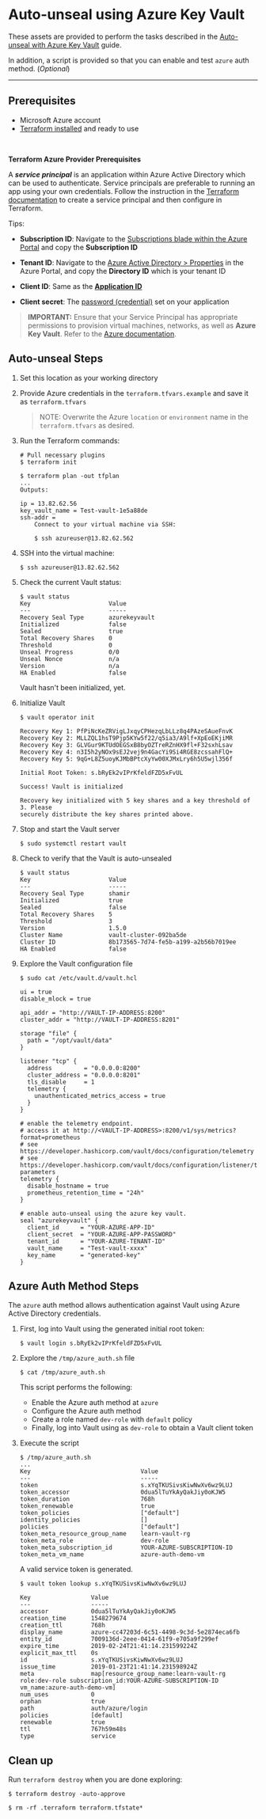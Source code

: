 # Auto-unseal using Azure Key Vault

These assets are provided to perform the tasks described in the [Auto-unseal with Azure Key Vault](https://learn.hashicorp.com/vault/operations/autounseal-azure-keyvault) guide.

In addition, a script is provided so that you can enable and test `azure` auth method. (_Optional_)

---

## Prerequisites

- Microsoft Azure account
- [Terraform installed](https://www.terraform.io/downloads.html) and ready to use

<br>

**Terraform Azure Provider Prerequisites**

A ***service principal*** is an application within Azure Active Directory which
can be used to authenticate. Service principals are preferable to running an app
using your own credentials. Follow the instruction in the [Terraform
documentation](https://www.terraform.io/docs/providers/azurerm/auth/service_principal_client_certificate.html)
to create a service principal and then configure in Terraform.

Tips:

- **Subscription ID**: Navigate to the [Subscriptions blade within the Azure
 Portal](https://portal.azure.com/#blade/Microsoft_Azure_Billing/SubscriptionsBlade)
 and copy the **Subscription ID**  

- **Tenant ID**: Navigate to the [Azure Active Directory >
 Properties](https://portal.azure.com/#blade/Microsoft_AAD_IAM/ActiveDirectoryMenuBlade/Properties)
 in the Azure Portal, and copy the **Directory ID** which is your tenant ID  

- **Client ID**: Same as the [**Application
 ID**](https://portal.azure.com/#blade/Microsoft_AAD_IAM/ApplicationsListBlade)

- **Client secret**: The [password
 (credential)](https://portal.azure.com/#blade/Microsoft_AAD_IAM/ApplicationsListBlade)
 set on your application

> **IMPORTANT:** Ensure that your Service Principal has appropriate permissions to provision virtual machines, networks, as well as **Azure Key Vault**. Refer to the [Azure documentation](https://docs.microsoft.com/en-us/azure/role-based-access-control/role-assignments-portal).

## Auto-unseal Steps

1. Set this location as your working directory

1. Provide Azure credentials in the `terraform.tfvars.example` and save it as `terraform.tfvars`

    > NOTE: Overwrite the Azure `location` or `environment` name in the `terraform.tfvars` as desired.

1. Run the Terraform commands:

    ```shell
    # Pull necessary plugins
    $ terraform init

    $ terraform plan -out tfplan
    ...
    Outputs:

    ip = 13.82.62.56
    key_vault_name = Test-vault-1e5a88de
    ssh-addr =
        Connect to your virtual machine via SSH:

        $ ssh azureuser@13.82.62.562
    ```

1. SSH into the virtual machine:

    ```plaintext
    $ ssh azureuser@13.82.62.562
    ```

1. Check the current Vault status:

    ```text
    $ vault status
    Key                      Value
    ---                      -----
    Recovery Seal Type       azurekeyvault
    Initialized              false
    Sealed                   true
    Total Recovery Shares    0
    Threshold                0
    Unseal Progress          0/0
    Unseal Nonce             n/a
    Version                  n/a
    HA Enabled               false
    ```

    Vault hasn't been initialized, yet.

1. Initialize Vault

    ```plaintext
    $ vault operator init

    Recovery Key 1: PfPiNcKeZRVigLJxqyCPHezqLbLLz8q4PAzeSAueFnvK
    Recovery Key 2: MLLZQL1hsT9Pjp5KYw5f22/q5ia3/A9lf+XpEoEKjiMR
    Recovery Key 3: GLVGur9KTUdOEGSxB8byOZTreRZnHX9fl+F32sxhLsav
    Recovery Key 4: n3I5h2yNOx9sEJ2vej9n4GacYi9Si4RGE8zcssahFlQ+
    Recovery Key 5: 9qG+L8Z5uoyKJMbBPtcXyYw00XJMxLry6h5U5wjl356f

    Initial Root Token: s.bRyEk2vIPrKfeldFZD5xFvUL

    Success! Vault is initialized

    Recovery key initialized with 5 key shares and a key threshold of 3. Please
    securely distribute the key shares printed above.
    ```

1. Stop and start the Vault server

    ```shell
    $ sudo systemctl restart vault
    ```

1. Check to verify that the Vault is auto-unsealed

    ```text
    $ vault status
    Key                      Value
    ---                      -----
    Recovery Seal Type       shamir
    Initialized              true
    Sealed                   false
    Total Recovery Shares    5
    Threshold                3
    Version                  1.5.0
    Cluster Name             vault-cluster-092ba5de
    Cluster ID               8b173565-7d74-fe5b-a199-a2b56b7019ee
    HA Enabled               false
    ```

1. Explore the Vault configuration file

    ```plaintext
    $ sudo cat /etc/vault.d/vault.hcl

    ui = true
    disable_mlock = true

    api_addr = "http://VAULT-IP-ADDRESS:8200"
    cluster_addr = "http://VAULT-IP-ADDRESS:8201"

    storage "file" {
      path = "/opt/vault/data"
    }

    listener "tcp" {
      address         = "0.0.0.0:8200"
      cluster_address = "0.0.0.0:8201"
      tls_disable     = 1
      telemetry {
        unauthenticated_metrics_access = true
      }
    }

    # enable the telemetry endpoint.
    # access it at http://<VAULT-IP-ADDRESS>:8200/v1/sys/metrics?format=prometheus
    # see https://developer.hashicorp.com/vault/docs/configuration/telemetry
    # see https://developer.hashicorp.com/vault/docs/configuration/listener/tcp#telemetry-parameters
    telemetry {
      disable_hostname = true
      prometheus_retention_time = "24h"
    }

    # enable auto-unseal using the azure key vault.
    seal "azurekeyvault" {
      client_id      = "YOUR-AZURE-APP-ID"
      client_secret  = "YOUR-AZURE-APP-PASSWORD"
      tenant_id      = "YOUR-AZURE-TENANT-ID"
      vault_name     = "Test-vault-xxxx"
      key_name       = "generated-key"
    }
    ```

## Azure Auth Method Steps

The `azure` auth method allows authentication against Vault using Azure Active Directory credentials.

1. First, log into Vault using the generated initial root token:

    ```plaintext
    $ vault login s.bRyEk2vIPrKfeldFZD5xFvUL
    ```

1. Explore the `/tmp/azure_auth.sh` file

    ```plaintext
    $ cat /tmp/azure_auth.sh
    ```

    This script performs the following:

    - Enable the Azure auth method at `azure`
    - Configure the Azure auth method
    - Create a role named `dev-role` with `default` policy
    - Finally, log into Vault using as `dev-role` to obtain a Vault client token

1. Execute the script

    ```plaintext
    $ /tmp/azure_auth.sh
    ...
    Key                               Value
    ---                               -----
    token                             s.xYqTKUSivsKiwNwXv6wz9LUJ
    token_accessor                    0dua5lTuYkAyQakJiy0oKJW5
    token_duration                    768h
    token_renewable                   true
    token_policies                    ["default"]
    identity_policies                 []
    policies                          ["default"]
    token_meta_resource_group_name    learn-vault-rg
    token_meta_role                   dev-role
    token_meta_subscription_id        YOUR-AZURE-SUBSCRIPTION-ID
    token_meta_vm_name                azure-auth-demo-vm
    ```

    A valid service token is generated.

    ```plaintext
    $ vault token lookup s.xYqTKUSivsKiwNwXv6wz9LUJ

    Key                 Value
    ---                 -----
    accessor            0dua5lTuYkAyQakJiy0oKJW5
    creation_time       1548279674
    creation_ttl        768h
    display_name        azure-cc47203d-6c51-4498-9c3d-5e2874eca6fb
    entity_id           7009136d-2eee-0414-61f9-e705a9f299ef
    expire_time         2019-02-24T21:41:14.231599224Z
    explicit_max_ttl    0s
    id                  s.xYqTKUSivsKiwNwXv6wz9LUJ
    issue_time          2019-01-23T21:41:14.231598924Z
    meta                map[resource_group_name:learn-vault-rg role:dev-role subscription_id:YOUR-AZURE-SUBSCRIPTION-ID vm_name:azure-auth-demo-vm]
    num_uses            0
    orphan              true
    path                auth/azure/login
    policies            [default]
    renewable           true
    ttl                 767h59m48s
    type                service
    ```

## Clean up

Run `terraform destroy` when you are done exploring:

```plaintext
$ terraform destroy -auto-approve

$ rm -rf .terraform terraform.tfstate*
```
